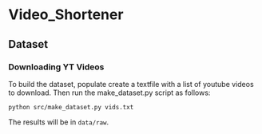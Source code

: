# Video_Shortener
## Dataset
### Downloading YT Videos
To build the dataset, populate create a textfile with a list of youtube videos to download. Then run the make_dataset.py script as follows:

`python src/make_dataset.py vids.txt`

The results will be in `data/raw`.